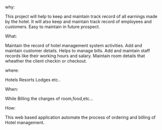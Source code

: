 why:

 This project will help to keep and maintain track record of all earnings made by the hotel.
 It will also keep and maintain track record of employees and customers.
 Easy to maintain in future prospect.

What:

 Maintain the record of hotel management system activities.
 Add and maintain customer details.
 Helps to manage bills.
 Add and maintain staff records like their working hours and salary.
 Maintain room details that wheather the client checkin or checkout.

where:

 Hotels
 Resorts
 Lodges etc..

When:

 While Billing the charges of room,food,etc...
 
 How:
 
 This web based application automate the process of ordering and billing of Hotel management.

 



